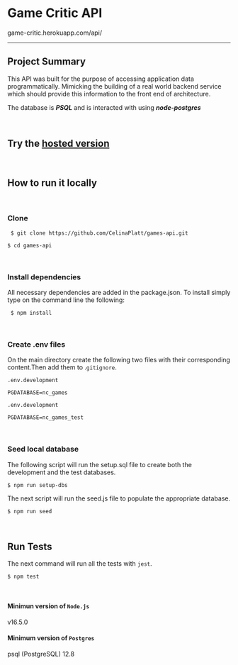 # Game Critic API
game-critic.herokuapp.com/api/

---


## Project Summary

This API was built for the purpose of accessing application data programmatically. Mimicking the building of a real world backend service which should provide this information to the front end of architecture.

The database is **_PSQL_** and is interacted with using **_node-postgres_**

&ensp; 
## Try the [hosted version](https://game-critic.herokuapp.com/api/)

&ensp; 
## How to run it locally
&ensp; 
### Clone

```
 $ git clone https://github.com/CelinaPlatt/games-api.git
```
```
$ cd games-api
```
&ensp; 
### Install dependencies

All necessary dependencies are added in the package.json. To install simply type on the command line the following:

```
 $ npm install
```
&ensp; 
### Create .env files

On the main directory create the following two files with their corresponding content.Then add them to .`gitignore`.

`.env.development`

```
PGDATABASE=nc_games
```

`.env.development`

```
PGDATABASE=nc_games_test
```
&ensp; 
### Seed local database
The following script will run the setup.sql file to create both the development and the test databases.
```
$ npm run setup-dbs  
```
The next script will run the seed.js file to populate the appropriate database.
```
$ npm run seed 
```
&ensp; 
## Run Tests

The next command will run all the tests with `jest`.

```
$ npm test 
```
&ensp; 
#### Minimun version of `Node.js`

v16.5.0

#### Minimum version of `Postgres`

psql (PostgreSQL) 12.8
